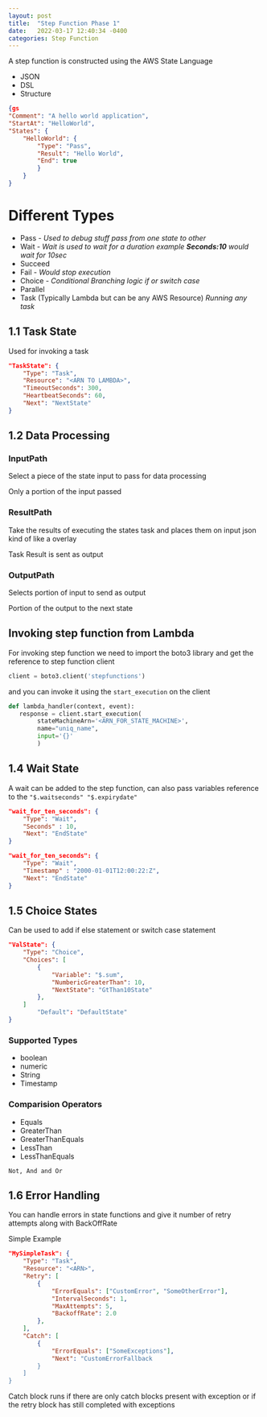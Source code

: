 ```yaml
---
layout: post
title:  "Step Function Phase 1"
date:   2022-03-17 12:40:34 -0400
categories: Step Function
---
```


A step function is constructed using the AWS State Language
* JSON
* DSL
* Structure

```json
{gs
"Comment": "A hello world application",
"StartAt": "HelloWorld",
"States": {
    "HelloWorld": {
        "Type": "Pass",
        "Result": "Hello World",
        "End": true
        }
    }
}
```




# Different Types 
* Pass - _Used to debug stuff pass from one state to other_
* Wait - _Wait is used to wait for a duration example __Seconds:10__ would wait for 10sec_
* Succeed
* Fail - _Would stop execution_
* Choice - _Conditional Branching logic if or switch case_
* Parallel
* Task (Typically Lambda but can be any AWS Resource) _Running any task_

## 1.1 Task State
Used for invoking a task 

```json
"TaskState": {
    "Type": "Task",
    "Resource": "<ARN TO LAMBDA>",
    "TimeoutSeconds": 300,
    "HeartbeatSeconds": 60,
    "Next": "NextState"
}
```

## 1.2 Data Processing

### InputPath
Select a piece of the state input to pass for data processing

Only a portion of the input passed

### ResultPath
Take the results of executing the states task and places them on input json kind of like a overlay

Task Result is sent as output

### OutputPath
Selects portion of input  to send as output

Portion of the  output to the next state

## Invoking step function from Lambda

For invoking step function we need to import the boto3 library and get the reference to step function client

```python
client = boto3.client('stepfunctions')
```
and you can invoke it using the `start_execution` on the client 
```python
def lambda_handler(context, event):
   response = client.start_execution(
        stateMachineArn='<ARN_FOR_STATE_MACHINE>',
        name="uniq_name",
        input='{}'
        )
```

## 1.4 Wait State

A wait can be added to the step function, can also pass variables reference to the
`"$.waitseconds" "$.expirydate"`

```json
"wait_for_ten_seconds": {
    "Type": "Wait",
    "Seconds" : 10,
    "Next": "EndState"
}

"wait_for_ten_seconds": {
    "Type": "Wait",
    "Timestamp" : "2000-01-01T12:00:22:Z",
    "Next": "EndState"
}
```

## 1.5 Choice States
Can be used to add if else statement or switch case statement

```json
"ValState": {
    "Type": "Choice",
    "Choices": [
        {
            "Variable": "$.sum",
            "NumbericGreaterThan": 10,
            "NextState": "GtThan10State"
        },
    ]
        "Default": "DefaultState"
}
```

### Supported Types
* boolean
* numeric
* String
* Timestamp

### Comparision Operators
* Equals
* GreaterThan
* GreaterThanEquals
* LessThan
* LessThanEquals

`Not, And and Or`

## 1.6 Error Handling

You can handle errors in state functions and give it number of retry attempts along with BackOffRate

Simple Example

```json
"MySimpleTask": {
    "Type": "Task",
    "Resource": "<ARN>",
    "Retry": [
        {
            "ErrorEquals": ["CustomError", "SomeOtherError"],
            "IntervalSeconds": 1,
            "MaxAttempts": 5,
            "BackoffRate": 2.0
        },
    ],
    "Catch": [
        {
            "ErrorEquals": ["SomeExceptions"],
            "Next": "CustomErrorFallback
        }
    ]
}
```
Catch block runs if there are only catch blocks present with exception or if the retry block has still completed with exceptions